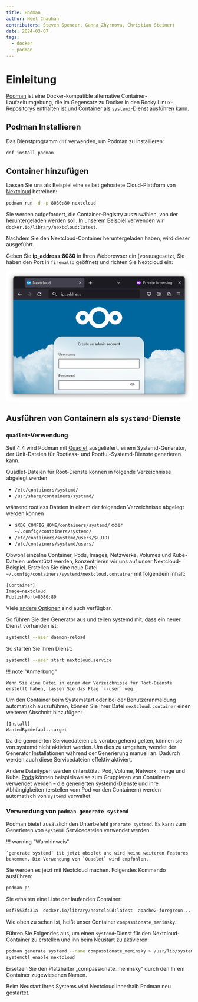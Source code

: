 ```yaml
---
title: Podman
author: Neel Chauhan
contributors: Steven Spencer, Ganna Zhyrnova, Christian Steinert
date: 2024-03-07
tags:
  - docker
  - podman
---
```


# Einleitung

[Podman](https://podman.io/) ist eine Docker-kompatible alternative Container-Laufzeitumgebung, die im Gegensatz zu Docker in den Rocky Linux-Repositorys enthalten ist und Container als `systemd`-Dienst ausführen kann.

## Podman Installieren

Das Dienstprogramm `dnf` verwenden, um Podman zu installieren:

```bash
dnf install podman
```

## Container hinzufügen

Lassen Sie uns als Beispiel eine selbst gehostete Cloud-Plattform von [Nextcloud](https://nextcloud.com/) betreiben:

```bash
podman run -d -p 8080:80 nextcloud
```

Sie werden aufgefordert, die Container-Registry auszuwählen, von der heruntergeladen werden soll. In unserem Beispiel verwenden wir `docker.io/library/nextcloud:latest`.

Nachdem Sie den Nextcloud-Container heruntergeladen haben, wird dieser ausgeführt.

Geben Sie **ip_address:8080** in Ihren Webbrowser ein (vorausgesetzt, Sie haben den Port in `firewalld` geöffnet) und richten Sie Nextcloud ein:

![Nextcloud in container](../images/podman_nextcloud.png)

## Ausführen von Containern als `systemd`-Dienste

### `quadlet`-Verwendung

Seit 4.4 wird Podman mit [Quadlet](https://docs.podman.io/en/latest/markdown/podman-systemd.unit.5.html) ausgeliefert, einem Systemd-Generator, der Unit-Dateien für Rootless- und Rootful-Systemd-Dienste generieren kann.

Quadlet-Dateien für Root-Dienste können in folgende Verzeichnisse abgelegt werden

- `/etc/containers/systemd/`
- `/usr/share/containers/systemd/`

während rootless Dateien in einem der folgenden Verzeichnisse abgelegt werden können

- `$XDG_CONFIG_HOME/containers/systemd/` oder `~/.config/containers/systemd/`
- `/etc/containers/systemd/users/$(UID)`
- `/etc/containers/systemd/users/`

Obwohl einzelne Container, Pods, Images, Netzwerke, Volumes und Kube-Dateien unterstützt werden, konzentrieren wir uns auf unser Nextcloud-Beispiel. Erstellen Sie eine neue Datei `~/.config/containers/systemd/nextcloud.container` mit folgendem Inhalt:

```systemd
[Container]
Image=nextcloud
PublishPort=8080:80
```

Viele [andere Optionen](https://docs.podman.io/en/latest/markdown/podman-systemd.unit.5.html#container-units-container) sind auch verfügbar.

So führen Sie den Generator aus und teilen systemd mit, dass ein neuer Dienst vorhanden ist:

```bash
systemctl --user daemon-reload
```

So starten Sie Ihren Dienst:

```bash
systemctl --user start nextcloud.service
```

!!! note "Anmerkung"

```
Wenn Sie eine Datei in einem der Verzeichnisse für Root-Dienste erstellt haben, lassen Sie das Flag `--user` weg.
```

Um den Container beim Systemstart oder bei der Benutzeranmeldung automatisch auszuführen, können Sie Ihrer Datei `nextcloud.container` einen weiteren Abschnitt hinzufügen:

```systemd
[Install]
WantedBy=default.target
```

Da die generierten Servicedateien als vorübergehend gelten, können sie von systemd nicht aktiviert werden. Um dies zu umgehen, wendet der Generator Installationen während der Generierung manuell an. Dadurch werden auch diese Servicedateien effektiv aktiviert.

Andere Dateitypen werden unterstützt: Pod, Volume, Network, Image und Kube. [Pods](https://docs.podman.io/en/latest/markdown/podman-systemd.unit.5.html#pod-units-pod) können beispielsweise zum Gruppieren von Containern verwendet werden – die generierten systemd-Dienste und ihre Abhängigkeiten (erstellen vom Pod vor den Containern) werden automatisch von `systemd` verwaltet.

### Verwendung von `podman generate systemd`

Podman bietet zusätzlich den Unterbefehl `generate systemd`. Es kann zum Generieren von `systemd`-Servicedateien verwendet werden.

!!! warning "Warnhinweis"

```
`generate systemd` ist jetzt obsolet und wird keine weiteren Features bekommen. Die Verwendung von `Quadlet` wird empfohlen.
```

Sie werden es jetzt mit Nextcloud machen. Folgendes Kommando ausführen:

```bash
podman ps
```

Sie erhalten eine Liste der laufenden Container:

```bash
04f7553f431a  docker.io/library/nextcloud:latest  apache2-foregroun...  5 minutes ago  Up 5 minutes  0.0.0.0:8080->80/tcp  compassionate_meninsky
```

Wie oben zu sehen ist, heißt unser Container `compassionate_meninsky`.

Führen Sie Folgendes aus, um einen `systemd`-Dienst für den Nextcloud-Container zu erstellen und ihn beim Neustart zu aktivieren:

```bash
podman generate systemd --name compassionate_meninsky > /usr/lib/systemd/system/nextcloud.service
systemctl enable nextcloud
```

Ersetzen Sie den Platzhalter „compassionate_meninsky“ durch den Ihrem Container zugewiesenen Namen.

Beim Neustart Ihres Systems wird Nextcloud innerhalb Podman neu gestartet.
